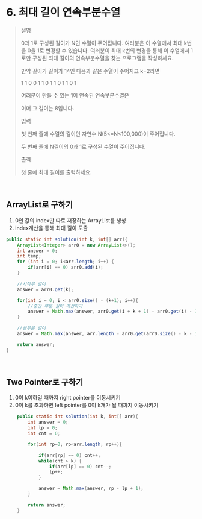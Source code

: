 # 6. 최대 길이 연속부분수열
>설명
>
>0과 1로 구성된 길이가 N인 수열이 주어집니다. 여러분은 이 수열에서 최대 k번을 0을 1로 변경할 수 있습니다. 여러분이 최대 k번의 변경을 통해 이 수열에서 1로만 구성된 최대 길이의 연속부분수열을 찾는 프로그램을 작성하세요.
>
>만약 길이가 길이가 14인 다음과 같은 수열이 주어지고 k=2라면
>
>1 1 0 0 1 1 0 1 1 0 1 1 0 1
>
>여러분이 만들 수 있는 1이 연속된 연속부분수열은
>
>이며 그 길이는 8입니다.
>
>입력
>
>첫 번째 줄에 수열의 길이인 자연수 N(5<=N<100,000)이 주어집니다.
>
>두 번째 줄에 N길이의 0과 1로 구성된 수열이 주어집니다.
>
>출력
>
>첫 줄에 최대 길이를 출력하세요.

<br>

## ArrayList로 구하기
1. 0인 값의 index만 따로 저장하는 ArrayList를 생성
2. index계산을 통해 최대 길이 도출

```java
public static int solution(int k, int[] arr){
    ArrayList<Integer> arr0 = new ArrayList<>();
    int answer = 0;
    int temp;
    for (int i = 0; i<arr.length; i++) {
        if(arr[i] == 0) arr0.add(i);
    }

    //시작부 길이
    answer = arr0.get(k);

    for(int i = 0; i < arr0.size() - (k+1); i++){
        //중간 부분 길이 계산하기
        answer = Math.max(answer, arr0.get(i + k + 1) - arr0.get(i) - 1);
    }

    //끝부분 길이
    answer = Math.max(answer, arr.length - arr0.get(arr0.size() - k - 1) - 1);

    return answer;
}
```

<br>

## Two Pointer로 구하기
1. 0이 k이하일 때까지 right pointer를 이동시키기
2. 0이 k를 초과하면 left pointer를 0이 k개가 될 때까지 이동시키기

```java
    public static int solution(int k, int[] arr){
        int answer = 0;
        int lp = 0;
        int cnt = 0;

        for(int rp=0; rp<arr.length; rp++){

            if(arr[rp] == 0) cnt++;
            while(cnt > k) {
                if(arr[lp] == 0) cnt--;
                lp++;
            }

            answer = Math.max(answer, rp - lp + 1);
        }

        return answer;
    }
```